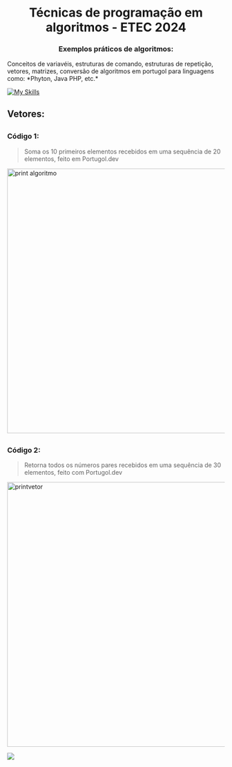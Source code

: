 # <h1 align="center">Técnicas de programação em algoritmos - ETEC 2024 </h1>
 <h3 align="center"> Exemplos práticos de algoritmos: </h3>
<p>      Conceitos de variavéis, estruturas de comando, estruturas de repetição, vetores, matrizes, conversão de algoritmos em portugol para linguagens como: *Phyton, Java PHP, etc.* </p>

[![My Skills](https://skillicons.dev/icons?i=js,html,css,php,phyton)](https://skillicons.dev)


## <h2> Vetores: </h2>
## <h3> Código 1: </h3>
>Soma os 10 primeiros elementos recebidos em uma sequência de 20 elementos, feito em Portugol.dev
>


<img width="613" alt="print algoritmo" src="https://github.com/user-attachments/assets/7e0a8706-0b21-4539-8d7f-9eaef346bd09">


## <h3> Código 2: </h3>

>Retorna todos os números pares recebidos em uma sequência de 30 elementos, feito com Portugol.dev
>

<img width="613" alt="printvetor" src="https://github.com/user-attachments/assets/c798ecc1-4a8f-4a38-9599-31697ca6dc1f">



<img src="https://purina.com.br/sites/default/files/styles/webp/public/2023-05/racao-para-gato-filhote-saiba-como-alimentar-filhote-de-gato.jpg.webp?itok=mz212YP6"> </img>
